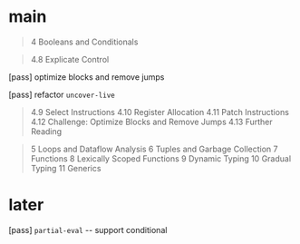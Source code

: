 # main

> 4 Booleans and Conditionals

> 4.8 Explicate Control

[pass] optimize blocks and remove jumps

[pass] refactor `uncover-live`

> 4.9 Select Instructions
> 4.10 Register Allocation
> 4.11 Patch Instructions
> 4.12 Challenge: Optimize Blocks and Remove Jumps
> 4.13 Further Reading

> 5 Loops and Dataflow Analysis
> 6 Tuples and Garbage Collection
> 7 Functions
> 8 Lexically Scoped Functions
> 9 Dynamic Typing
> 10 Gradual Typing
> 11 Generics

# later

[pass] `partial-eval` -- support conditional
